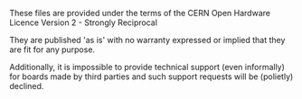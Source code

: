 These files are provided under the terms of the CERN Open Hardware Licence Version 2 - Strongly Reciprocal

They are published 'as is' with no warranty expressed or implied that they are fit for any purpose.

Additionally, it is impossible to provide technical support (even informally) for boards made by third parties and such support requests will be (polietly) declined.